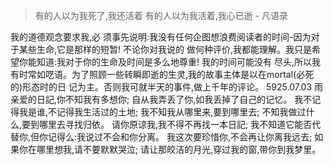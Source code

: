 
> 有的人以为我死了,我还活着
> 有的人以为我活着,我心已逝 - 凡语录


我的道德观念要求我,必 须事先说明:我没有任何企图想浪费阅读者的时间-因为对于某些生命,它是那样的短暂! 不论你对我说的 做何种评价,我都能理解。我只是希望你能知道:我对于你的生命及时间是多么地尊重! 我的时间可能没有 尽头,所以我有时常如呓语。为了照顾一些转瞬即逝的生灵,我的故事主体是以在mortal(必死的)形态时的日 记为主。否则我可就半天的事件,做上千年的评论。
5925.07.03 雨
亲爱的日記,你不知我有多想你; 自从我弄丢了你,如我丢掉了自己的记忆。 我不记得我是谁,不记得我生活过的土地; 我不知我从哪里来,要到哪里去; 不知我做过什么,要到哪里去寻找归依。 请你原谅我,我不得不再找一本日記; 我不知道它能否代替你,但你记得么:我说过不会和你分离。 我这次要珍惜你,不会再让你离我远去; 如果你在哪里想我,请不要默默哭泣; 请让那皎洁的月光,穿过我的窗,带你到我梦里。